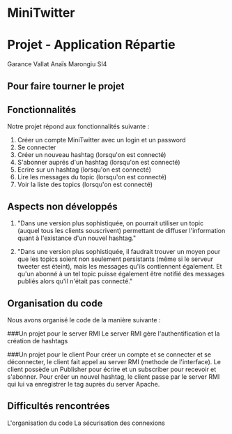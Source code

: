 # MiniTwitter
# Projet - Application Répartie

Garance Vallat
Anaïs Marongiu
SI4

Pour faire tourner le projet
-------------------------------


Fonctionnalités
-------------------------------
Notre projet répond aux fonctionnalités suivante :
1. Créer un compte MiniTwitter avec un login et un password
2. Se connecter
3. Créer un nouveau hashtag (lorsqu'on est connecté)
4. S'abonner auprés d'un hashtag (lorsqu'on est connecté)
5. Ecrire sur un hashtag (lorsqu'on est connecté)
6. Lire les messages du topic (lorsqu'on est connecté)
7. Voir la liste des topics (lorsqu'on est connecté)


Aspects non développés
-------------------------------
1. "Dans une version plus sophistiquée, on pourrait utiliser un topic (auquel tous les clients souscrivent) permettant de diffuser l'information quant à l'existance d'un nouvel hashtag."

2. "Dans une version plus sophistiquée, il faudrait trouver un moyen pour que les topics soient non seulement persistants (même si le serveur tweeter est éteint), mais les messages qu'ils contiennent également. Et qu'un abonné à un tel topic puisse également être notifié des messages publiés alors qu'il n'était pas connecté."

Organisation du code
-------------------------------
Nous avons organisé le code de la manière suivante :

###Un projet pour le server RMI
Le server RMI gère l'authentification et la création de hashtags

###Un projet pour le client
Pour créer un compte et se connecter et se déconnecter, le client fait appel au server RMI (methode de l'interface).
Le client possède un Publisher pour écrire et un subscriber pour recevoir et s'abonner.
Pour créer un nouvel hashtag, le client passe par le server RMI qui lui va enregistrer le tag auprès du server Apache.
	

Difficultés rencontrées
-------------------------------
L'organisation du code
La sécurisation des connexions



